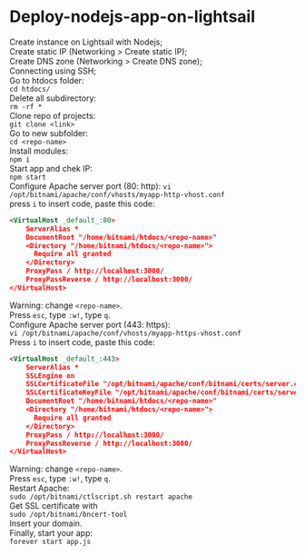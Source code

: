 
# Deploy-nodejs-app-on-lightsail

Create instance on Lightsail with Nodejs;  
Create static IP (Networking  > Create static IP);  
Create DNS zone (Networking  > Create DNS zone);  
Connecting using SSH;  
Go to htdocs folder:  
`cd htdocs/`  
Delete all subdirectory:  
`rm -rf *`   
Clone repo of projects:  
`git clone <link>`   
Go to new subfolder:  
`cd <repo-name>`   
Install modules:  
`npm i`   
Start app and chek IP:  
`npm start`   
Configure Apache server port (80: http): 
`vi /opt/bitnami/apache/conf/vhosts/myapp-http-vhost.conf`   
press `i` to insert code, paste this code: 
```xml
<VirtualHost _default_:80>
    ServerAlias *
    DocumentRoot "/home/bitnami/htdocs/<repo-name>"
    <Directory "/home/bitnami/htdocs/<repo-name>">
      Require all granted
    </Directory>
    ProxyPass / http://localhost:3000/
    ProxyPassReverse / http://localhost:3000/
</VirtualHost>
```    
Warning: change `<repo-name>`.   
Press `esc`, type `:w!`, type `q`.   
Configure Apache server port (443: https):  
`vi /opt/bitnami/apache/conf/vhosts/myapp-https-vhost.conf`   
Press `i` to insert code, paste this code: 
```xml
<VirtualHost _default_:443>
    ServerAlias *
    SSLEngine on
    SSLCertificateFile "/opt/bitnami/apache/conf/bitnami/certs/server.crt"
    SSLCertificateKeyFile "/opt/bitnami/apache/conf/bitnami/certs/server.key"
    DocumentRoot "/home/bitnami/htdocs/<repo-name>"
    <Directory "/home/bitnami/htdocs/<repo-name>">
      Require all granted
    </Directory>
    ProxyPass / http://localhost:3000/
    ProxyPassReverse / http://localhost:3000/
</VirtualHost>
```    
Warning: change `<repo-name>`.   
Press `esc`, type `:w!`, type `q`.   
Restart Apache:   
`sudo /opt/bitnami/ctlscript.sh restart apache`    
Get SSL certificate with    
`sudo /opt/bitnami/bncert-tool`   
Insert your domain.   
Finally, start your app:   
`forever start app.js`   
